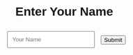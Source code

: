 
<html lang="en">
<head>
  <meta charset="UTF-8">
  <meta name="viewport" content="width=device-width, initial-scale=1.0">
  <title>User Name Input</title>
  <style>
    body {
      font-family: Arial, sans-serif;
      text-align: center;
      margin: 20px;
      background-image: url('https://img.freepik.com/free-vector/little-red-heart-background_53876-98914.jpg');
      background-repeat: no-repeat;
      background-size: cover;
    }

    .button1 {
      display: inline-block;
      border-radius: 4px;
      background-color: #f4511e;
      border: none;
      color: #FFFFFF;
      text-align: center;
      font-size: 20px;
      padding: 20px;
      width: 150px;
      transition: all 0.5s;
      cursor: pointer;
      margin: 5px;
    }

    .button1 span {
      cursor: pointer;
      display: inline-block;
      position: relative;
      transition: 0.5s;
    }

    .button1 span:after {
      content: '\00bb';
      position: absolute;
      opacity: 0;
      top: 0;
      right: -20px;
      transition: 0.5s;
    }

    .button1:hover span {
      padding-right: 20px;
    }

    .button1:hover span:after {
      opacity: 1;
      right: 0;
    }

    #getToKnowBtn {
      border-radius: 4px;
      background-color: #f4511e;
      border: none;
      color: #FFFFFF;
      text-align: center;
      font-size: 20px;
      padding: 20px;
      transition: all 0.5s;
      cursor: pointer;
      margin: 5px;
    }

    #getToKnowBtn span {
      cursor: pointer;
      position: relative;
      transition: 0.5s;
    }

    #getToKnowBtn span:after {
      content: '\00bb';
      position: absolute;
      opacity: 0;
      top: 0;
      right: -20px;
      transition: 0.5s;
    }

    #getToKnowBtn:hover span {
      padding-right: 25px;
    }

    #getToKnowBtn:hover span:after {
      opacity: 1;
      right: 0;
    }

    input {
      padding: 10px;
      margin: 10px;
    }

    #getToKnowBtn {
      display: none;
    }

    @keyframes heartbeat {
      0% { transform: scale(1); }
      25% { transform: scale(1.1); }
      50% { transform: scale(1); }
      75% { transform: scale(1.1); }
      100% { transform: scale(1); }
    }

    #heartbeat {
      animation: heartbeat 2s infinite;
      display: inline-block;
      color: red;
      font-size: 15em;
    }

    #outputDiv {
      font-size: 20px;
      padding: 20px;
    }
  </style>
</head>
<body>
<center>
  <h1 id="nameHeading">Enter Your Name</h1>
  <form id="nameForm" onsubmit="return storeUserName()">
    <input type="text" id="userNameInput" placeholder="Your Name" required>
    <button class="button1" style="vertical-align:middle" type="submit"><span>Submit</span></button>
  </form>

  <div id="outputDiv"></div>
  <div id="heart"></div>

  <button id="getToKnowBtn" onclick="getToKnow()"><span>Get to Know</span></button>
</center>
  <script>
    function storeUserName() {
      var userName = document.getElementById("userNameInput").value;

      if (userName.trim() === "") {
        alert("Please enter your name.");
        return false;
      }

      document.getElementById("outputDiv").innerHTML = "Hello, " + userName + " Do you want to know who is my most special person?";
      document.getElementById("nameHeading").style.display = "none";
      document.getElementById("userNameInput").style.display = "none";
      document.querySelector('.button1').style.display = 'none';
      document.getElementById("getToKnowBtn").style.display = "block";

      return false;
    }

    function getToKnow() {
      var userName = document.getElementById("userNameInput").value;
      var specialPerson = "My most special person is someone you " + userName;
      var heartbeating = "<span id='heartbeat'>&#10084;</span>";
      document.getElementById("outputDiv").innerHTML = specialPerson;
      document.getElementById("heart").innerHTML = heartbeating;
      document.getElementById("getToKnowBtn").style.display = "none";
      return false;
    }
  </script>
</body>
</html>
